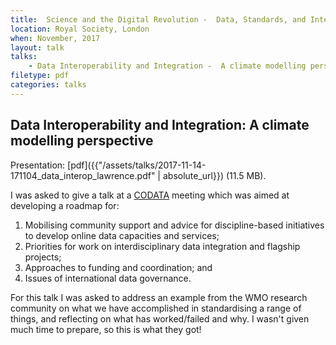 ```yaml
---
title:  Science and the Digital Revolution -  Data, Standards, and Integration
location: Royal Society, London
when: November, 2017
layout: talk
talks:
    - Data Interoperability and Integration -  A climate modelling perspective.
filetype: pdf
categories: talks
---
```


Data Interoperability and Integration: A climate modelling perspective
-----------------------------------------------------------------------

Presentation: [pdf]({{"/assets/talks/2017-11-14-171104_data_interop_lawrence.pdf" | absolute_url}}) (11.5 MB).

I was asked to give a talk at a [CODATA](http://www.codata.org/) meeting which was aimed at developing a roadmap for:
1. Mobilising community support and advice for discipline-based initiatives to develop online data capacities and services;
1. Priorities for work on interdisciplinary data integration and flagship projects;
1. Approaches to funding and coordination; and
1. Issues of international data governance.

For this talk I was asked to address an example from the WMO research community on what we have accomplished in standardising a range of things, and reflecting on what has worked/failed and why.  I wasn't given much time to prepare, so this is what they got!
